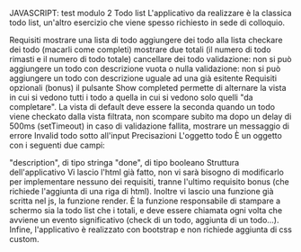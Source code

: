 JAVASCRIPT: test modulo 2
Todo list
L'applicativo da realizzare è la classica todo list, un'altro esercizio che viene spesso richiesto in sede di colloquio.

Requisiti
mostrare una lista di todo
aggiungere dei todo alla lista
checkare dei todo (macarli come completi)
mostrare due totali (il numero di todo rimasti e il numero di todo totale)
cancellare dei todo
validazione: non si può aggiungere un todo con descrizione vuota o nulla
validazione: non si può aggiungere un todo con descrizione uguale ad una già esitente
Requisiti opzionali (bonus)
il pulsante Show completed permette di alternare la vista in cui si vedono tutti i todo a quella in cui si vedono solo quelli "da completare". La vista di default deve essere la seconda
quando un todo viene checkato dalla vista filtrata, non scompare subito ma dopo un delay di 500ms (setTimeout)
in caso di validazione fallita, mostrare un messaggio di errore Invalid todo sotto all'input
Precisazioni
L'oggetto todo
È un oggetto con i seguenti due campi:

"description", di tipo stringa
"done", di tipo booleano
Struttura dell'applicativo
Vi lascio l'html già fatto, non vi sarà bisogno di modificarlo per implementare nessuno dei requisiti, tranne l'ultimo requisito bonus (che richiede l'aggiunta di una riga di html). Inoltre vi lascio una funzione già scritta nel js, la funzione render. È la funzione responsabile di stampare a schermo sia la todo list che i totali, e deve essere chiamata ogni volta che avviene un evento significativo (check di un todo, aggiunta di un todo...). Infine, l'applicativo è realizzato con bootstrap e non richiede aggiunta di css custom.